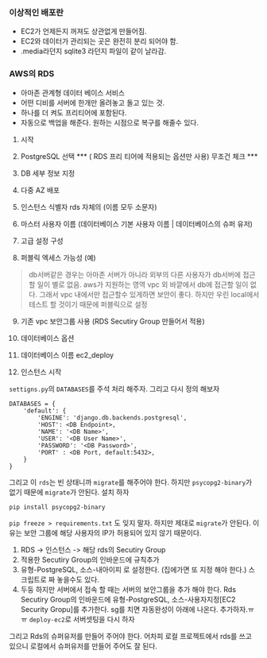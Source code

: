 ### 이상적인 배포란
* EC2가 언제든지 꺼져도 상관없게 만들어짐.
* EC2와 데이터가 관리되는 곳은 완전히 분리 되어야 함.
* .media라던지 sqlite3 라던지 파일이 같이 날라감.

### AWS의 RDS
* 아마존 관계형 데이터 베이스 서비스
* 어떤 디비를 서버에 한개만 올려놓고 돌고 있는 것.
* 하나를 더 켜도 프리티어에 포함된다.
* 자동으로 백업을 해준다. 원하는 시점으로 복구를 해줄수 있다.

1. 시작
2. PostgreSQL 선택 *** ( RDS 프리 티어에 적용되는 옵션만 사용) 무조건 체크 ***

3. DB 세부 정보 지정
4. 다중 AZ 배포

5. 인스턴스 식별자 rds 자체의 (이름 모두 소문자)
6. 마스터 사용자 이름 (데이터베이스 기본 사용자 이름 | 데이터베이스의 슈퍼 유저)

7. 고급 설정 구성
8. 퍼블릭 엑세스 가능성 (예)
> db서버같은 경우는 아마존 서버가 아니라 외부의 다른 사용자가 db서버에 접근 할 일이 별로 없음. 
aws가 지원하는 영역 vpc 외 바깥에서 db에 접근할 일이 없다. 그래서 
vpc 내에서만 접근할수 있게하면 보안이 좋다.
하지만 우린 local에서 테스트 할 것이기 때문에 퍼블릭으로 설정 

9. 기존 vpc 보안그룹 사용 (RDS Secutiry Group 만들어서 적용)

10. 데이터베이스 옵션
11. 데이터베이스 이름 ec2_deploy

12. 인스턴스 시작

`settigns.py`의 `DATABASES`를 주석 처리 해주자.
그리고 다시 정의 해보자
```
DATABASES = {
    'default': {
        'ENGINE': 'django.db.backends.postgresql',
        'HOST': <DB Endpoint>,
        'NAME': '<DB Name>',
        'USER': '<DB User Name>',
        'PASSWORD': '<DB Password>',
        'PORT' : <DB Port, default:5432>,
    }
}
```
그리고 이 `rds`는 빈 상태니까 `migrate`를 해주어야 한다.
하지만 `psycopg2-binary`가 없기 때문에 `migrate`가 안된다. 설치 하자
```
pip install psycopg2-binary
```
`pip freeze > requirements.txt` 도 잊지 말자.
하지만 제대로 `migrate`가 안된다. 이유는 보안 그룹에 해당 사용자의 IP가 허용되어 있지 않기 때문이다.
1. RDS -> 인스턴스 -> 해당 rds의 Secutiry Group
2. 적용한 Secutiry Group의 인바운드에 규칙추가
3. 유형-PostgreSQL, 소스-내아이피 로 설정한다. (집에가면 또 지정 해야 한다.) 스크립트로 짜 놓을수도 있다.
4. 두둥 하지만 서버에서 접속 할 때는 서버의 보안그룹을 추가 해야 한다.
Rds Secutiry Group의 인바운드에 유형-PostgreSQL, 소스-사용자지정[EC2 Security Gropu]를 추가한다. sg를 치면 자동완성이 아래에 나온다. 추가하자.ㅠㅠ
`deploy-ec2`로 서버셋팅을 다시 하자

그리고 Rds의 슈퍼유저를 만들어 주어야 한다.
어차피 로컬 프로젝트에서 rds를 쓰고 있으니 로컬에서 슈퍼유저를 만들어 주어도 잘 된다.